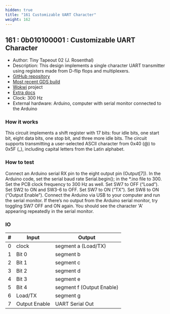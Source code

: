 ```yaml
---
hidden: true
title: "161 Customizable UART Character"
weight: 162
---
```


## 161 : 0b010100001 : Customizable UART Character

* Author: Tiny Tapeout 02 (J. Rosenthal)
* Description: This design implements a single character UART transmitter using registers made from D-flip flops and multiplexers.
* [GitHub repository](https://github.com/jdrosent/tt02-UARTcharacter)
* [Most recent GDS build](https://github.com/jdrosent/tt02-UARTcharacter/actions/runs/3614729115)
* [Wokwi](https://wokwi.com/projects/347140425276981843) project
* [Extra docs](https://wokwi.com/projects/347140425276981843)
* Clock: 300 Hz
* External hardware: Arduino, computer with serial monitor connected to the Arduino



### How it works

This circuit implements a shift register with 17 bits: four idle bits, one start bit, eight data bits, one stop bit, and three more idle bits. The circuit supports transmitting a user-selected ASCII character from 0x40 (@) to 0x5F (_), including capital letters from the Latin alphabet.

### How to test

Connect an Arduino serial RX pin to the eight output pin (Output[7]). In the Arduino code, set the serial baud rate Serial.begin(<baud rate>); in the *.ino file to 300. Set the PCB clock frequency to 300 Hz as well. Set SW7 to OFF (“Load”). Set SW2 to ON and SW3-6 to OFF. Set SW7 to ON (“TX”). Set SW8 to ON (“Output Enable”). Connect the Arduino via USB to your computer and run the serial monitor. If there’s no output from the Arduino serial monitor, try toggling SW7 OFF and ON again. You should see the character 'A' appearing repeatedly in the serial monitor.

### IO

| # | Input        | Output       |
|---|--------------|--------------|
| 0 | clock  | segment a (Load/TX) |
| 1 | Bit 0  | segment b |
| 2 | Bit 1  | segment c |
| 3 | Bit 2  | segment d |
| 4 | Bit 3  | segment e |
| 5 | Bit 4  | segment f (Output Enable) |
| 6 | Load/TX  | segment g |
| 7 | Output Enable  | UART Serial Out |
